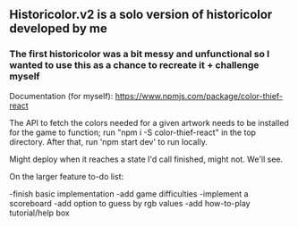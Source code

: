 ## Historicolor.v2 is a solo version of historicolor developed by me
### The first historicolor was a bit messy and unfunctional so I wanted to use this as a chance to recreate it + challenge myself

Documentation (for myself): https://www.npmjs.com/package/color-thief-react

The API to fetch the colors needed for a given artwork needs to be installed for the game to function; run "npm i -S color-thief-react" in the top directory.
After that, run 'npm start dev' to run locally.

Might deploy when it reaches a state I'd call finished, might not. We'll see.

On the larger feature to-do list:

-finish basic implementation
-add game difficulties
-implement a scoreboard
-add option to guess by rgb values
-add how-to-play tutorial/help box
